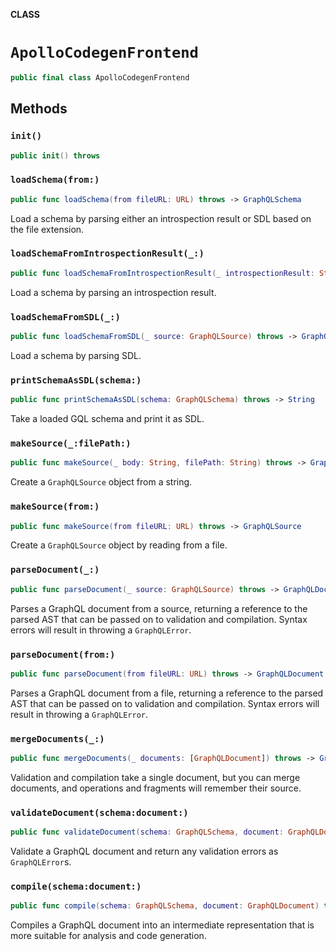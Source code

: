 **CLASS**

# `ApolloCodegenFrontend`

```swift
public final class ApolloCodegenFrontend
```

## Methods
### `init()`

```swift
public init() throws
```

### `loadSchema(from:)`

```swift
public func loadSchema(from fileURL: URL) throws -> GraphQLSchema
```

Load a schema by parsing either an introspection result or SDL based on the file extension.

### `loadSchemaFromIntrospectionResult(_:)`

```swift
public func loadSchemaFromIntrospectionResult(_ introspectionResult: String) throws -> GraphQLSchema
```

Load a schema by parsing  an introspection result.

### `loadSchemaFromSDL(_:)`

```swift
public func loadSchemaFromSDL(_ source: GraphQLSource) throws -> GraphQLSchema
```

Load a schema by parsing SDL.

### `printSchemaAsSDL(schema:)`

```swift
public func printSchemaAsSDL(schema: GraphQLSchema) throws -> String
```

Take a loaded GQL schema and print it as SDL.

### `makeSource(_:filePath:)`

```swift
public func makeSource(_ body: String, filePath: String) throws -> GraphQLSource
```

Create a `GraphQLSource` object from a string.

### `makeSource(from:)`

```swift
public func makeSource(from fileURL: URL) throws -> GraphQLSource
```

Create a `GraphQLSource` object by reading from a file.

### `parseDocument(_:)`

```swift
public func parseDocument(_ source: GraphQLSource) throws -> GraphQLDocument
```

Parses a GraphQL document from a source, returning a reference to the parsed AST that can be passed on to validation and compilation.
Syntax errors will result in throwing a `GraphQLError`.

### `parseDocument(from:)`

```swift
public func parseDocument(from fileURL: URL) throws -> GraphQLDocument
```

Parses a GraphQL document from a file, returning a reference to the parsed AST that can be passed on to validation and compilation.
Syntax errors will result in throwing a `GraphQLError`.

### `mergeDocuments(_:)`

```swift
public func mergeDocuments(_ documents: [GraphQLDocument]) throws -> GraphQLDocument
```

Validation and compilation take a single document, but you can merge documents, and operations and fragments will remember their source.

### `validateDocument(schema:document:)`

```swift
public func validateDocument(schema: GraphQLSchema, document: GraphQLDocument) throws -> [GraphQLError]
```

Validate a GraphQL document and return any validation errors as `GraphQLError`s.

### `compile(schema:document:)`

```swift
public func compile(schema: GraphQLSchema, document: GraphQLDocument) throws -> CompilationResult
```

Compiles a GraphQL document into an intermediate representation that is more suitable for analysis and code generation.
